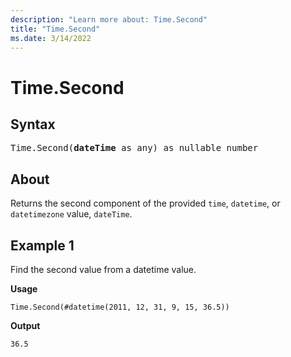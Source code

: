 ```yaml
---
description: "Learn more about: Time.Second"
title: "Time.Second"
ms.date: 3/14/2022
---
```

# Time.Second

## Syntax

<pre>
Time.Second(<b>dateTime</b> as any) as nullable number
</pre>

## About

Returns the second component of the provided `time`, `datetime`, or `datetimezone` value, `dateTime`.

## Example 1

Find the second value from a datetime value.

**Usage**

```powerquery-m
Time.Second(#datetime(2011, 12, 31, 9, 15, 36.5))
```

**Output**

`36.5`
